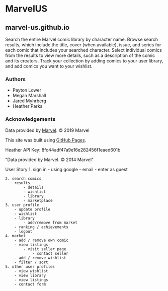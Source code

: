 # MarvelUS

## marvel-us.github.io
Search the entire Marvel comic library by character name. Browse search results, which include the title, cover (when available), issue, and series for each comic that includes your searched character. Select individual comics from the results to view more details, such as a description of the comic and its creators. Track your collection by adding comics to your user library, and add comics you want to your wishlist. 

### Authors
* Payton Lower
* Megan Marshall
* Jared Myhrberg
* Heather Parks

### Acknowledgements
Data provided by [Marvel](https://developer.marvel.com/). © 2019 Marvel

This site was built using [GitHub Pages](https://pages.github.com/).


Heather API Key: 8fc44adf47a9e16e282456f1eaed601b

<!-- Add to all pages -->
"Data provided by Marvel. © 2014 Marvel"

User Story
    1. sign in
        - using google
        - email
        - enter as guest

    2. search comics
        results
            - details
            - wishlist
            - library
            - marketplace
    3. user profile
        - update profile
        - wishlist
        - library
            - add/remove from market
        - ranking / achievements
        - logout
    4. market
        - add / remove own comic
        - view listings
            - visit seller page
                - contact seller
        - add / remove wishlist
        - filter / sort
    5. other user profiles
        - view wishlist
        - view library
        - view listings
        - contact form

